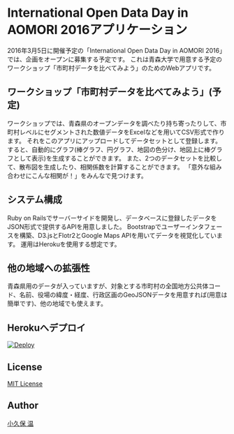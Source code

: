 # International Open Data Day in AOMORI 2016アプリケーション

2016年3月5日に開催予定の「International Open Data Day in AOMORI 2016」では、企画をオープンに募集する予定です。
これは青森大学で用意する予定のワークショップ「市町村データを比べてみよう」のためのWebアプリです。

## ワークショップ「市町村データを比べてみよう」(予定)
ワークショップでは、青森県のオープンデータを調べたり持ち寄ったりして、市町村レベルにセグメントされた数値データをExcelなどを用いてCSV形式で作ります。
それをこのアプリにアップロードしてデータセットとして登録します。
すると、自動的にグラフ(棒グラフ、円グラフ、地図の色分け、地図上に棒グラフとして表示)を生成することができます。
また、2つのデータセットを比較して、散布図を生成したり、相関係数を計算することができます。
「意外な組み合わせにこんな相関が！」をみんなで見つけます。

## システム構成
Ruby on Railsでサーバーサイドを開発し、データベースに登録したデータをJSON形式で提供するAPIを用意しました。
Bootstrapでユーザーインタフェースを構築、D3.jsとFlotr2とGoogle Maps APIを用いてデータを視覚化しています。
運用はHerokuを使用する想定です。

## 他の地域への拡張性
青森県用のデータが入っていますが、対象とする市町村の全国地方公共体コード、名前、役場の緯度・経度、行政区画のGeoJSONデータを用意すれば(用意は簡単です)、他の地域でも使えます。

## Herokuへデプロイ
[![Deploy](https://www.herokucdn.com/deploy/button.svg)](https://heroku.com/deploy)

## License
[MIT License](LICENSE)

## Author
[小久保 温](https://akokubo.github.io/)
